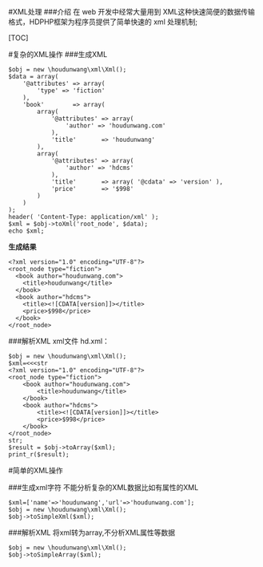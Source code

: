 #XML处理
###介绍
在 web 开发中经常大量用到 XML这种快速简便的数据传输格式，HDPHP框架为程序员提供了简单快速的 xml 处理机制;

[TOC]

#复杂的XML操作
###生成XML

```
$obj = new \houdunwang\xml\Xml();
$data = array(
	'@attributes' => array(
		'type' => 'fiction'
	),
	'book'        => array(
		array(
			'@attributes' => array(
				'author' => 'houdunwang.com'
			),
			'title'       => 'houdunwang'
		),
		array(
			'@attributes' => array(
				'author' => 'hdcms'
			),
			'title'       => array( '@cdata' => 'version' ),
			'price'       => '$998'
		)
	)
);
header( 'Content-Type: application/xml' );
$xml = $obj->toXml('root_node', $data);
echo $xml;
```

**生成结果**

```
<?xml version="1.0" encoding="UTF-8"?>
<root_node type="fiction">
  <book author="houdunwang.com">
    <title>houdunwang</title>
  </book>
  <book author="hdcms">
    <title><![CDATA[version]]></title>
    <price>$998</price>
  </book>
</root_node>
```

###解析XML
xml文件 hd.xml：
```
$obj = new \houdunwang\xml\Xml();
$xml=<<<str
<?xml version="1.0" encoding="UTF-8"?>
<root_node type="fiction">
	<book author="houdunwang.com">
		<title>houdunwang</title>
	</book>
	<book author="hdcms">
		<title><![CDATA[version]]></title>
		<price>$998</price>
	</book>
</root_node>
str;
$result = $obj->toArray($xml);
print_r($result);
```

#简单的XML操作

###生成xml字符
不能分析复杂的XML数据比如有属性的XML
```
$xml=['name'=>'houdunwang','url'=>'houdunwang.com'];
$obj = new \houdunwang\xml\Xml();
$obj->toSimpleXml($xml);
```

###解析XML
将xml转为array,不分析XML属性等数据
```
$obj = new \houdunwang\xml\Xml();
$obj->toSimpleArray($xml);
```